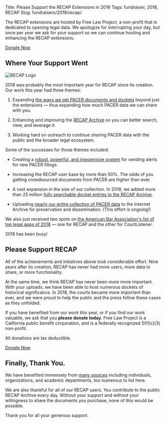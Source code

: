 Title: Please Support the RECAP Extensions in 2018
Tags: fundraiser, 2018, RECAP
Slug: fundraisers/2018/recap/


<div class="row">
    <div class="col-xs-12 col-sm-8 col-md-9">
        <p class="lead">The RECAP extensions are hosted by Free Law Project, a non-profit that is dedicated to opening legal data. We apologize for interrupting your day, but once per year we ask for your support so we can continue hosting and enhancing the RECAP extensions.
        </p>
    </div>
    <div class="col-xs-12 col-sm-4 col-md-3">
        <span class="pull-right"><a href="https://www.courtlistener.com/donate/?referrer=2018-big-button-recap" class="btn btn-lg btn-danger">Donate Now</a></span>
    </div>
</div>

## Where Your Support Went

<div class="right-image">
    <img src="{filename}/images/recap_r-150x150.png"
         alt="RECAP Logo"
         class="img-responsive">
</div>

2018 was probably the most important year for RECAP since its creation. Our work this year had three themes:

1. Expanding [the ways we get PACER documents and dockets][coverage] beyond just the extensions — thus expanding how much PACER data we can share with you.
 
1. Enhancing and improving the [RECAP Archive][ra] so you can better search, view, and leverage it.

1. Working hard on outreach to continue sharing PACER data with the public and the broader legal ecosystem.

Some of the successes for those themes included:

 - Creating a [robust, powerful, and inexpensive system][alerts] for sending alerts for new PACER filings.
 
 - Increasing the RECAP user base by more than 50%. The odds of you getting crowdsourced documents from PACER are higher than ever.
 
 - A vast expansion in the size of our collection. In 2018, we added more than 25 million [fully searchable docket entries to the RECAP Archive][ra].
 
 - Uploading [nearly our entire collection of PACER data][ia] to the Internet Archive for preservation and dissemination. (This effort is ongoing!)
 
We also just received two spots on [the American Bar Association's list of top legal apps of 2018][aba] — one for RECAP and the other for CourtListener. 

2018 has been busy!

[aba]: http://www.abajournal.com/magazine/article/best_legal_apps_2018/
[coverage]: https://www.courtlistener.com/coverage/
[alerts]: https://www.courtlistener.com/help/alerts/
[ia]: http://free.law/2018/09/11/uploading-pacer-dockets-and-oral-argument-recordings-to-the-internet-archive/
[ra]: https://www.courtlistener.com/recap/


## Please Support RECAP

All of the achievements and initiatives above took considerable effort. Nine years after its creation, RECAP has never had more users, more data to share, or more functionality.

At the same time, we think RECAP has never been more more important. With your uploads, we have been able to host numerous dockets of historical significance. In 2018, the courts became more important than ever, and we were proud to help the public and the press follow these cases as they unfolded. 

If you have benefited from our work this year, or if you find our work valuable, we ask that you **please donate today**. Free Law Project is a California public benefit corporation, and is a federally recognized 501(c)(3) non-profit. 

All donations are tax deductible. 

<p><a href="https://www.courtlistener.com/donate/?referrer=2018-big-button-recap-2" class="btn btn-lg btn-danger">Donate Now</a></p>


## Finally, Thank You.

We have benefited immensely from [many sources][thanks] including individuals, organizations, and academic departments, too numerous to list here. 

We are also thankful for all of our RECAP users. You contribute to the public RECAP Archive every day. Without your support and without your willingness to share the documents you purchase, none of this would be possible.

Thank you for all your generous support.

[thanks]: {filename}/pages/thanks.md
